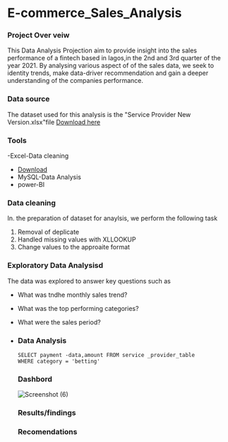 # E-commerce_Sales_Analysis

### Project Over veiw 
This Data Analysis Projection aim to provide insight into the sales performance of a fintech based in lagos,in the 2nd and 3rd quarter of the year 2021. By analysing various aspect of of the sales data, we seek to identity trends, make data-driver recommendation and gain a deeper understanding of the companies performance.

###  Data source
The dataset used for this analysis is the "Service Provider New Version.xlsx"file
[Download here](https://github.com/user-attachments/files/18007787/Service.Provider.New.Version.class.2.xlsx)

### Tools
-Excel-Data cleaning
- [Download](https://www.microsoft.com)
- MySQL-Data Analysis
- power-BI

### Data cleaning
In. the preparation of dataset for anaylsis, we perform the following task
1. Removal of deplicate
2. Handled missing values with XLLOOKUP
3. Change values to the approaite format

### Exploratory Data Analysisd
The data was explored to answer key questions such as
- What was tndhe monthly sales trend?
- What was the top performing categories?
- What were the sales period?

- ### Data Analysis

  ```MySql
  SELECT payment -data,amount FROM service _provider_table
  WHERE category = 'betting'
  ```

  ### Dashbord
  ![Screenshot (6)](https://github.com/user-attachments/assets/1f200a11-b2b7-4980-992f-66f2483214f1)


   ### Results/findings

   ### Recomendations
  
